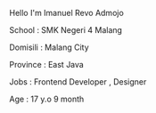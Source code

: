 Hello I'm Imanuel Revo Admojo 

School : SMK Negeri 4 Malang 

Domisili : Malang City

Province : East Java 

Jobs : Frontend Developer , Designer 

Age : 17 y.o 9 month 
